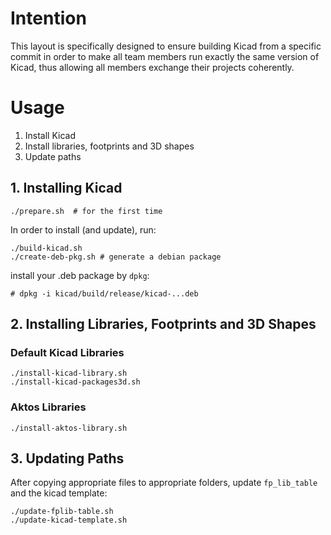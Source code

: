 # Intention

This layout is specifically designed to ensure building Kicad from a specific commit in order to make all team members run exactly the same version of Kicad, thus allowing all members exchange their projects coherently.

# Usage

1. Install Kicad 
2. Install libraries, footprints and 3D shapes 
3. Update paths

## 1. Installing Kicad

```
./prepare.sh  # for the first time
```

In order to install (and update), run:
```
./build-kicad.sh
./create-deb-pkg.sh # generate a debian package
```

install your .deb package by `dpkg`:
```
# dpkg -i kicad/build/release/kicad-...deb
```

## 2. Installing Libraries, Footprints and 3D Shapes

### Default Kicad Libraries

```
./install-kicad-library.sh
./install-kicad-packages3d.sh
```

### Aktos Libraries

```
./install-aktos-library.sh
```

## 3. Updating Paths
After copying appropriate files to appropriate folders, update `fp_lib_table`
and the kicad template:

```
./update-fplib-table.sh
./update-kicad-template.sh
```
